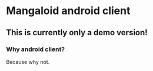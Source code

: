 # Mangaloid android client

## This is currently only a demo version!

### Why android client?
Because why not.
